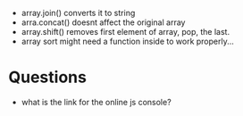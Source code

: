 
* array.join() converts it to string
* arra.concat() doesnt affect the original array
* array.shift() removes first element of array, pop, the last.
* array sort might need a function inside to work properly...


# Questions

* what is the link for the online js console?

